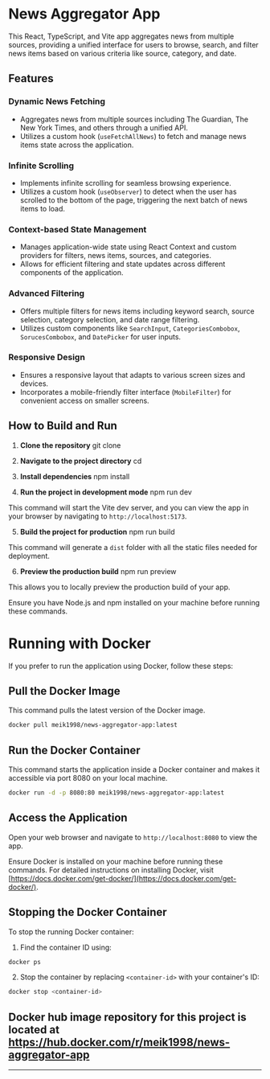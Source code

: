 # News Aggregator App

This React, TypeScript, and Vite app aggregates news from multiple sources, providing a unified interface for users to browse, search, and filter news items based on various criteria like source, category, and date.

## Features

### Dynamic News Fetching

- Aggregates news from multiple sources including The Guardian, The New York Times, and others through a unified API.
- Utilizes a custom hook (`useFetchAllNews`) to fetch and manage news items state across the application.

### Infinite Scrolling

- Implements infinite scrolling for seamless browsing experience.
- Utilizes a custom hook (`useObserver`) to detect when the user has scrolled to the bottom of the page, triggering the next batch of news items to load.

### Context-based State Management

- Manages application-wide state using React Context and custom providers for filters, news items, sources, and categories.
- Allows for efficient filtering and state updates across different components of the application.

### Advanced Filtering

- Offers multiple filters for news items including keyword search, source selection, category selection, and date range filtering.
- Utilizes custom components like `SearchInput`, `CategoriesCombobox`, `SorucesCombobox`, and `DatePicker` for user inputs.

### Responsive Design

- Ensures a responsive layout that adapts to various screen sizes and devices.
- Incorporates a mobile-friendly filter interface (`MobileFilter`) for convenient access on smaller screens.

## How to Build and Run

1. **Clone the repository**
   git clone <repository-url>

2. **Navigate to the project directory**
   cd <project-name>

3. **Install dependencies**
   npm install

4. **Run the project in development mode**
   npm run dev

This command will start the Vite dev server, and you can view the app in your browser by navigating to `http://localhost:5173`.

5. **Build the project for production**
   npm run build

This command will generate a `dist` folder with all the static files needed for deployment.

6. **Preview the production build**
   npm run preview

This allows you to locally preview the production build of your app.

Ensure you have Node.js and npm installed on your machine before running these commands.


# Running with Docker

If you prefer to run the application using Docker, follow these steps:

## Pull the Docker Image

This command pulls the latest version of the Docker image.
```bash
docker pull meik1998/news-aggregator-app:latest
```

## Run the Docker Container

This command starts the application inside a Docker container and makes it accessible via port 8080 on your local machine.

```bash
docker run -d -p 8080:80 meik1998/news-aggregator-app:latest
```

## Access the Application

Open your web browser and navigate to `http://localhost:8080` to view the app.

Ensure Docker is installed on your machine before running these commands. For detailed instructions on installing Docker, visit [https://docs.docker.com/get-docker/](https://docs.docker.com/get-docker/).

## Stopping the Docker Container

To stop the running Docker container:

1. Find the container ID using:

```bash
docker ps
```

2. Stop the container by replacing `<container-id>` with your container's ID:

```bash
docker stop <container-id>
```

## Docker hub image repository for this project is located at https://hub.docker.com/r/meik1998/news-aggregator-app
--------------------------------


